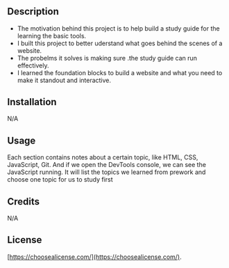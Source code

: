 # <Prework Study Guide Webpage>

## Description

- The motivation behind this project is to help build a study guide for the learning the basic tools.
- I built this project to better uderstand what goes behind the scenes of a website.
- The probelms it solves is making sure .the study guide can run effectively.
- I learned the foundation blocks to build a website and what you need to make it standout and interactive.


## Installation

N/A


## Usage

Each section contains notes about a certain topic, like HTML, CSS, JavaScript, Git. And if we open the DevTools console, we can see the JavaScript running. It will list the topics we learned from prework and choose one topic for us to study first



## Credits

N/A

## License

[https://choosealicense.com/](https://choosealicense.com/).

